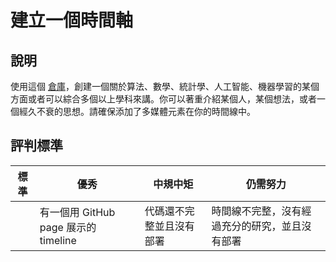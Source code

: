 
# 建立一個時間軸

## 說明

使用這個 [倉庫](https://github.com/Digital-Humanities-Toolkit/timeline-builder)，創建一個關於算法、數學、統計學、人工智能、機器學習的某個方面或者可以綜合多個以上學科來講。你可以著重介紹某個人，某個想法，或者一個經久不衰的思想。請確保添加了多媒體元素在你的時間線中。

## 評判標準

| 標準         | 優秀                               | 中規中矩               | 仍需努力                                    |
| ------------ | ---------------------------------- | ---------------------- | ------------------------------------------ |
|              | 有一個用 GitHub page 展示的 timeline | 代碼還不完整並且沒有部署 | 時間線不完整，沒有經過充分的研究，並且沒有部署 |